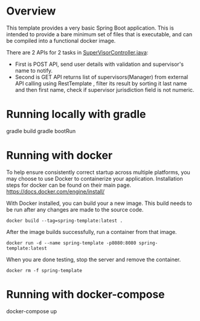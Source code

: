 # Overview
This template provides a very basic Spring Boot application. This is intended to provide a bare minimum set of files that is executable, and can be compiled into a functional docker image.

There are 2 APIs for 2 tasks in [SuperVisorController.java](/src/main/java/springtemplate/SupervisorController.java):
- First is POST API, send user details with validation and supervisor's name to notify.
- Second is GET API returns list of supervisors(Manager) from external API calling using RestTemplate , filter its result by sorting it last name and then first name, check if supervisor jurisdiction field is not numeric.

# Running locally with gradle
gradle build
gradle bootRun

# Running with docker
To help ensure consistently correct startup across multiple platforms, you may choose to use Docker to containerize your application.  Installation steps for docker can be found on their main page.
https://docs.docker.com/engine/install/

With Docker installed, you can build your a new image. This build needs to be run after any changes are made to the source code.
```
docker build --tag=spring-template:latest .
```

After the image builds successfully, run a container from that image.
```
docker run -d --name spring-template -p8080:8080 spring-template:latest
```

When you are done testing, stop the server and remove the container.
```
docker rm -f spring-template
```

# Running with docker-compose
docker-compose up
